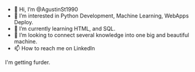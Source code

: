 - 👋 Hi, I’m @AgustinSt1990
- 👀 I’m interested in Python Development, Machine Learning, WebApps Deploy.
- 🌱 I’m currently learning HTML, and SQL.
- 💞️ I’m looking to connect several knowledge into one big and beautiful machine.
- 📫 How to reach me on LinkedIn

<!---
AgustinSt1990/AgustinSt1990 is a ✨ special ✨ repository because its `README.md` (this file) appears on your GitHub profile.
You can click the Preview link to take a look at your changes.
--->
I'm getting furder.
